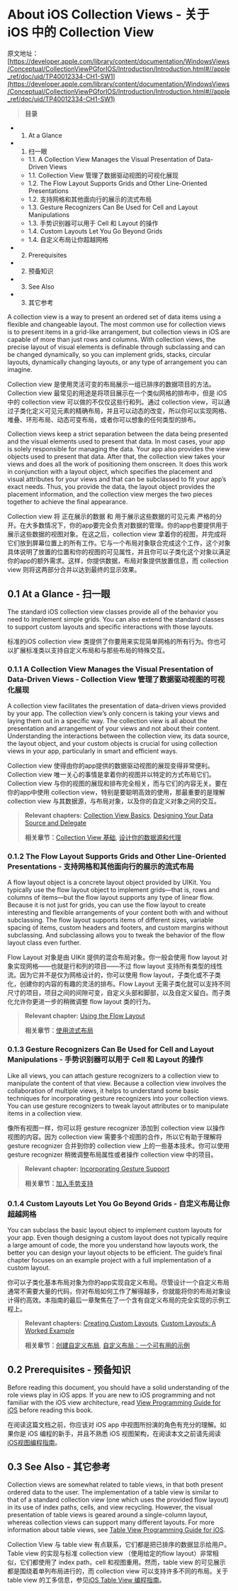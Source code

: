 # About iOS Collection Views - 关于 iOS 中的 Collection View

原文地址：
[https://developer.apple.com/library/content/documentation/WindowsViews/Conceptual/CollectionViewPGforIOS/Introduction/Introduction.html#//apple_ref/doc/uid/TP40012334-CH1-SW1](https://developer.apple.com/library/content/documentation/WindowsViews/Conceptual/CollectionViewPGforIOS/Introduction/Introduction.html#//apple_ref/doc/uid/TP40012334-CH1-SW1)

> **目录**
>
-  1. At a Glance
-  1. 扫一眼
	-  1.1. A Collection View Manages the Visual Presentation of Data-Driven Views
	-  1.1. Collection View 管理了数据驱动视图的可视化展现
	-  1.2. The Flow Layout Supports Grids and Other Line-Oriented Presentations
	-  1.2. 支持网格和其他面向行的展示的流式布局
	-  1.3. Gesture Recognizers Can Be Used for Cell and Layout Manipulations
	-  1.3. 手势识别器可以用于 Cell 和 Layout 的操作
	-  1.4. Custom Layouts Let You Go Beyond Grids
	-  1.4. 自定义布局让你超越网格
- 2. Prerequisites
- 2. 预备知识
- 3. See Also
- 3. 其它参考

A collection view is a way to present an ordered set of data items using a flexible and changeable layout. The most common use for collection views is to present items in a grid-like arrangement, but collection views in iOS are capable of more than just rows and columns. With collection views, the precise layout of visual elements is definable through subclassing and can be changed dynamically, so you can implement grids, stacks, circular layouts, dynamically changing layouts, or any type of arrangement you can imagine.

Collection view 是使用灵活可变的布局展示一组已排序的数据项目的方法。Collection view 最常见的用途是将项目展示在一个类似网格的排布中，但是 iOS 中的 collection view 可以做的不仅仅这些行和列。通过 collection view，可以通过子类化定义可见元素的精确布局，并且可以动态的改变，所以你可以实现网格、堆叠、环形布局、动态可变布局，或者你可以想象的任何类型的排布。

Collection views keep a strict separation between the data being presented and the visual elements used to present that data. In most cases, your app is solely responsible for managing the data. Your app also provides the view objects used to present that data. After that, the collection view takes your views and does all the work of positioning them onscreen. It does this work in conjunction with a layout object, which specifies the placement and visual attributes for your views and that can be subclassed to fit your app’s exact needs. Thus, you provide the data, the layout object provides the placement information, and the collection view merges the two pieces together to achieve the final appearance.

Collection view 将 正在展示的数据 和 用于展示这些数据的可见元素 严格的分开。在大多数情况下，你的app要完全负责对数据的管理。你的app也要提供用于展示这些数据的视图对象。在这之后，collection view 拿着你的视图，并完成将它们放到屏幕位置上的所有工作。它与一个布局对象联合完成这个工作，这个对象具体说明了放置的位置和你的视图的可见属性，并且你可以子类化这个对象以满足你的app的额外需求。这样，你提供数据，布局对象提供放置信息，而 collection view 则将这两部分合并以达到最终的显示效果。

## 0.1 At a Glance - 扫一眼

The standard iOS collection view classes provide all of the behavior you need to implement simple grids. You can also extend the standard classes to support custom layouts and specific interactions with those layouts.

标准的iOS collection view 类提供了你要用来实现简单网格的所有行为。你也可以扩展标准类以支持自定义布局和与那些布局的特殊交互。

### 0.1.1 A Collection View Manages the Visual Presentation of Data-Driven Views - Collection View 管理了数据驱动视图的可视化展现

A collection view facilitates the presentation of data-driven views provided by your app. The collection view’s only concern is taking your views and laying them out in a specific way. The collection view is all about the presentation and arrangement of your views and not about their content. Understanding the interactions between the collection view, its data source, the layout object, and your custom objects is crucial for using collection views in your app, particularly in smart and efficient ways.

Collection view 使得由你的app提供的数据驱动视图的展现变得非常便利。Collection view 唯一关心的事情是拿着你的视图并以特定的方式布局它们。Collection view 与你的视图的展现和排布完全相关，而与它们的内容无关。要在你的app中使用 collection view，特别是要聪明高效的使用，那最重要的是理解 collection view 与其数据源，与布局对象，以及你的自定义对象之间的交互。

> **Relevant chapters:** [Collection View Basics](https://developer.apple.com/library/content/documentation/WindowsViews/Conceptual/CollectionViewPGforIOS/CollectionViewBasics/CollectionViewBasics.html#//apple_ref/doc/uid/TP40012334-CH2-SW1), [Designing Your Data Source and Delegate](https://developer.apple.com/library/content/documentation/WindowsViews/Conceptual/CollectionViewPGforIOS/CreatingCellsandViews/CreatingCellsandViews.html#//apple_ref/doc/uid/TP40012334-CH7-SW1)
> 
> **相关章节：**[Collection View 基础](https://developer.apple.com/library/content/documentation/WindowsViews/Conceptual/CollectionViewPGforIOS/CollectionViewBasics/CollectionViewBasics.html#//apple_ref/doc/uid/TP40012334-CH2-SW1), [设计你的数据源和代理](https://developer.apple.com/library/content/documentation/WindowsViews/Conceptual/CollectionViewPGforIOS/CreatingCellsandViews/CreatingCellsandViews.html#//apple_ref/doc/uid/TP40012334-CH7-SW1)

### 0.1.2 The Flow Layout Supports Grids and Other Line-Oriented Presentations - 支持网格和其他面向行的展示的流式布局

A flow layout object is a concrete layout object provided by UIKit. You typically use the flow layout object to implement grids—that is, rows and columns of items—but the flow layout supports any type of linear flow. Because it is not just for grids, you can use the flow layout to create interesting and flexible arrangements of your content both with and without subclassing. The flow layout supports items of different sizes, variable spacing of items, custom headers and footers, and custom margins without subclassing. And subclassing allows you to tweak the behavior of the flow layout class even further.

Flow Layout 对象是由 UIKit 提供的混合布局对象。你一般会使用 flow layout 对象实现网格——也就是行和列的项目——不过 flow layout 支持所有类型的线性流。因为它并不是仅为网格设计的，你可以使用 flow layout，子类化或不子类化，创建你的内容的有趣的灵活的排布。Flow Layout 无需子类化就可以支持不同尺寸的项目，项目之间的间隙可变，自定义头部和脚部，以及自定义留白。而子类化允许你更进一步的稍微调整 flow layout 类的行为。

> **Relevant chapter:** [Using the Flow Layout](https://developer.apple.com/library/content/documentation/WindowsViews/Conceptual/CollectionViewPGforIOS/UsingtheFlowLayout/UsingtheFlowLayout.html#//apple_ref/doc/uid/TP40012334-CH3-SW1)
> 
> **相关章节：**[使用流式布局](https://developer.apple.com/library/content/documentation/WindowsViews/Conceptual/CollectionViewPGforIOS/UsingtheFlowLayout/UsingtheFlowLayout.html#//apple_ref/doc/uid/TP40012334-CH3-SW1)

### 0.1.3 Gesture Recognizers Can Be Used for Cell and Layout Manipulations - 手势识别器可以用于 Cell 和 Layout 的操作

Like all views, you can attach gesture recognizers to a collection view to manipulate the content of that view. Because a collection view involves the collaboration of multiple views, it helps to understand some basic techniques for incorporating gesture recognizers into your collection views. You can use gesture recognizers to tweak layout attributes or to manipulate items in a collection view.

像所有视图一样，你可以将 gesture recognizer 添加到 collection view 以操作视图的内容。因为 collection view 需要多个视图的合作，所以它有助于理解将 gesture recognizer 合并到你的 collection view 上的一些基本技术。你可以使用 gesture recognizer 稍微调整布局属性或者操作 collection view 中的项目。

> **Relevant chapter:** [Incorporating Gesture Support](https://developer.apple.com/library/content/documentation/WindowsViews/Conceptual/CollectionViewPGforIOS/IncorporatingGestureSupport/IncorporatingGestureSupport.html#//apple_ref/doc/uid/TP40012334-CH4-SW1)
> 
> **相关章节：**[加入手势支持](https://developer.apple.com/library/content/documentation/WindowsViews/Conceptual/CollectionViewPGforIOS/IncorporatingGestureSupport/IncorporatingGestureSupport.html#//apple_ref/doc/uid/TP40012334-CH4-SW1)

### 0.1.4 Custom Layouts Let You Go Beyond Grids - 自定义布局让你超越网格

You can subclass the basic layout object to implement custom layouts for your app. Even though designing a custom layout does not typically require a large amount of code, the more you understand how layouts work, the better you can design your layout objects to be efficient. The guide’s final chapter focuses on an example project with a full implementation of a custom layout.

你可以子类化基本布局对象为你的app实现自定义布局。尽管设计一个自定义布局通常不需要大量的代码，你对布局如何工作了解得越多，你就能将你的布局对象设计得约高效。本指南的最后一章聚焦在了一个含有自定义布局的完全实现的示例工程上。

> **Relevant chapters:** [Creating Custom Layouts](https://developer.apple.com/library/content/documentation/WindowsViews/Conceptual/CollectionViewPGforIOS/CreatingCustomLayouts/CreatingCustomLayouts.html#//apple_ref/doc/uid/TP40012334-CH5-SW1), [Custom Layouts: A Worked Example](https://developer.apple.com/library/content/documentation/WindowsViews/Conceptual/CollectionViewPGforIOS/AWorkedExample/AWorkedExample.html#//apple_ref/doc/uid/TP40012334-CH8-SW6)
> 
> **相关章节：**[创建自定义布局](https://developer.apple.com/library/content/documentation/WindowsViews/Conceptual/CollectionViewPGforIOS/CreatingCustomLayouts/CreatingCustomLayouts.html#//apple_ref/doc/uid/TP40012334-CH5-SW1), [自定义布局：一个可有用的示例](https://developer.apple.com/library/content/documentation/WindowsViews/Conceptual/CollectionViewPGforIOS/AWorkedExample/AWorkedExample.html#//apple_ref/doc/uid/TP40012334-CH8-SW6)

## 0.2 Prerequisites - 预备知识

Before reading this document, you should have a solid understanding of the role views play in iOS apps. If you are new to iOS programming and not familiar with the iOS view architecture, read [View Programming Guide for iOS](https://developer.apple.com/library/content/documentation/WindowsViews/Conceptual/ViewPG_iPhoneOS/Introduction/Introduction.html#//apple_ref/doc/uid/TP40009503) before reading this book.

在阅读这篇文档之前，你应该对 iOS app 中视图所扮演的角色有充分的理解。如果你是 iOS 编程的新手，并且不熟悉 iOS 视图架构，在阅读本文之前请先阅读 [iOS视图编程指南](https://developer.apple.com/library/content/documentation/WindowsViews/Conceptual/ViewPG_iPhoneOS/Introduction/Introduction.html#//apple_ref/doc/uid/TP40009503)。

## 0.3 See Also - 其它参考

Collection views are somewhat related to table views, in that both present ordered data to the user. The implementation of a table view is similar to that of a standard collection view (one which uses the provided flow layout) in its use of index paths, cells, and view recycling. However, the visual presentation of table views is geared around a single-column layout, whereas collection views can support many different layouts. For more information about table views, see [Table View Programming Guide for iOS](https://developer.apple.com/library/content/documentation/UserExperience/Conceptual/TableView_iPhone/AboutTableViewsiPhone/AboutTableViewsiPhone.html#//apple_ref/doc/uid/TP40007451).

Collection View 与 table view 有点联系，它们都是把已排序的数据显示给用户。Table view 的实现与标准 collection view （使用给定的flow layout）非常相似，它们都使用了 index path，cell 和视图重用。然而，table view 的可见展示都是围绕着单列布局进行的，而 collection view 可以支持许多不同的布局。关于 table view 的工多信息，参见[iOS Table View 编程指南](https://developer.apple.com/library/content/documentation/UserExperience/Conceptual/TableView_iPhone/AboutTableViewsiPhone/AboutTableViewsiPhone.html#//apple_ref/doc/uid/TP40007451)。